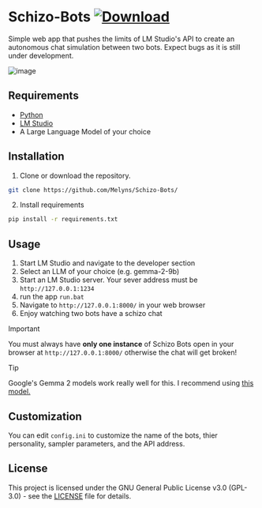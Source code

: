 # Schizo-Bots [![Download](https://img.shields.io/badge/Download-Schizo--Bots-brightgreen)](https://github.com/Melyns/Schizo-Bots/archive/refs/heads/main.zip)

Simple web app that pushes the limits of LM Studio's API to create an autonomous chat simulation between two bots. Expect bugs as it is still under development.

![image](https://github.com/user-attachments/assets/70b5f9f0-7fee-4c02-98f4-436e3e2ae265)

## Requirements
* [Python](https://www.python.org/downloads/release/python-3124/)
* [LM Studio](https://lmstudio.ai/)
* A Large Language Model of your choice

## Installation
1. Clone or download the repository.
```bash
git clone https://github.com/Melyns/Schizo-Bots/
```
2. Install requirements
```bash
pip install -r requirements.txt
```

## Usage
1. Start LM Studio and navigate to the developer section
2. Select an LLM of your choice (e.g. gemma-2-9b)
3. Start an LM Studio server. Your sever address must be `http://127.0.0.1:1234`
4. run the app `run.bat`
5. Navigate to `http://127.0.0.1:8000/` in your web browser 
6. Enjoy watching two bots have a schizo chat

> [!IMPORTANT]
> You must always have **only one instance** of Schizo Bots open in your browser at `http://127.0.0.1:8000/` otherwise the chat will get broken!

> [!TIP]
> Google's Gemma 2 models work really well for this. I recommend using [this model.](https://huggingface.co/bartowski/Gemma-2-Ataraxy-9B-GGUF)

## Customization 
You can edit `config.ini` to customize the name of the bots, thier personality, sampler parameters, and the API address. 

## License
This project is licensed under the GNU General Public License v3.0 (GPL-3.0) - see the [LICENSE](LICENSE) file for details.
